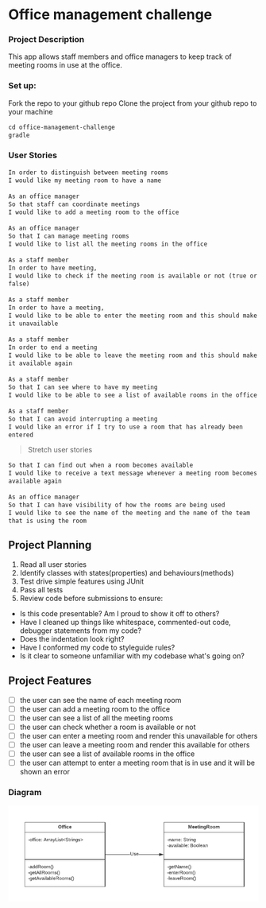 # Office management challenge

### Project Description
This app allows staff members and office managers to keep track of meeting rooms in use at the office.

### Set up:
Fork the repo to your github repo
Clone the project from your github repo to your machine
```
cd office-management-challenge
gradle
```

### User Stories
```As a staff member
In order to distinguish between meeting rooms
I would like my meeting room to have a name

As an office manager
So that staff can coordinate meetings
I would like to add a meeting room to the office

As an office manager
So that I can manage meeting rooms
I would like to list all the meeting rooms in the office

As a staff member
In order to have meeting,
I would like to check if the meeting room is available or not (true or false)

As a staff member
In order to have a meeting,
I would like to be able to enter the meeting room and this should make it unavailable

As a staff member
In order to end a meeting
I would like to be able to leave the meeting room and this should make it available again

As a staff member
So that I can see where to have my meeting
I would like to be able to see a list of available rooms in the office

As a staff member
So that I can avoid interrupting a meeting
I would like an error if I try to use a room that has already been entered
```

> Stretch user stories
```As an office manager
So that I can find out when a room becomes available
I would like to receive a text message whenever a meeting room becomes available again

As an office manager
So that I can have visibility of how the rooms are being used
I would like to see the name of the meeting and the name of the team that is using the room
```

## Project Planning

1. Read all user stories
2. Identify classes with states(properties) and behaviours(methods)
3. Test drive simple features using JUnit
4. Pass all tests
5. Review code before submissions to ensure:

- Is this code presentable? Am I proud to show it off to others?
- Have I cleaned up things like whitespace, commented-out code, debugger statements from my code?
- Does the indentation look right?
- Have I conformed my code to styleguide rules?
- Is it clear to someone unfamiliar with my codebase what's going on?


## Project Features

- [ ] the user can see the name of each meeting room
- [ ] the user can add a meeting room to the office
- [ ] the user can see a list of all the meeting rooms
- [ ] the user can check whether a room is available or not
- [ ] the user can enter a meeting room and render this unavailable for others
- [ ] the user can leave a meeting room and render this available for others
- [ ] the user can see a list of available rooms in the office
- [ ] the user can attempt to enter a meeting room that is in use and it will be shown an error

### Diagram

![Diagram](https://github.com/delexii/office-management-app/blob/6ca6efeb5f9c8dd962d1252de8176f19c30aba17/app/public/UML%20Diagram.png)
